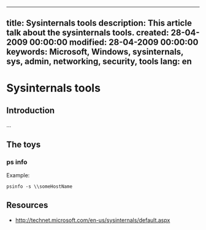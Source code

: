 -----
title: Sysinternals tools
description: This article talk about the sysinternals tools.
created: 28-04-2009 00:00:00
modified: 28-04-2009 00:00:00
keywords: Microsoft, Windows, sysinternals, sys, admin, networking, security, tools
lang: en
-----

# Sysinternals tools

## Introduction


...

## The toys

### ps info

Example:

    psinfo -s \\someHostName

## Resources

- <http://technet.microsoft.com/en-us/sysinternals/default.aspx>
